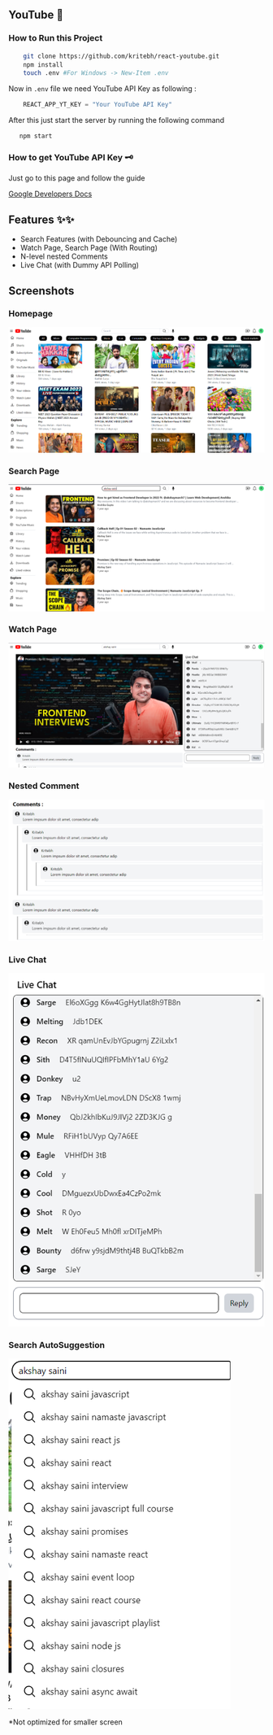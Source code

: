 ## YouTube 🎦

### How to Run this Project

```Bash
    git clone https://github.com/kritebh/react-youtube.git
    npm install
    touch .env #For Windows -> New-Item .env
```

Now in `.env` file we need YouTube API Key as following :

```javascript
    REACT_APP_YT_KEY = "Your YouTube API Key"
```

After this just start the server by running the following command

```Bash
   npm start
```

### How to get YouTube API Key 🗝️

Just go to this page and follow the guide

[Google Developers Docs](https://developers.google.com/youtube/v3/getting-started)


## Features ✨✨
- Search Features (with Debouncing and Cache)
- Watch Page, Search Page (With Routing)
- N-level nested Comments
- Live Chat (with Dummy API Polling)

## Screenshots

### Homepage

![](./Screenshots/homepage.png)

### Search Page

![](./Screenshots/searchpage.png)

### Watch Page

![](./Screenshots/watchpage.png)

### Nested Comment

![](./Screenshots/nestedcomment.png)

### Live Chat

![](./Screenshots/livechat.png)

### Search AutoSuggestion
![](./Screenshots/autosuggestion.png)

*Not optimized for smaller screen